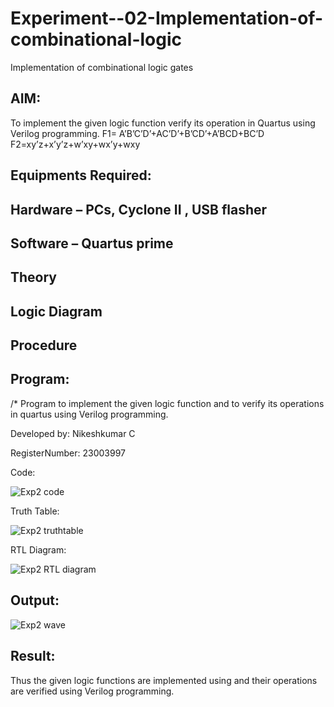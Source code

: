 # Experiment--02-Implementation-of-combinational-logic
Implementation of combinational logic gates
 
## AIM:
To implement the given logic function verify its operation in Quartus using Verilog programming.
 F1= A’B’C’D’+AC’D’+B’CD’+A’BCD+BC’D
F2=xy’z+x’y’z+w’xy+wx’y+wxy
 
 
 
## Equipments Required:
## Hardware – PCs, Cyclone II , USB flasher
## Software – Quartus prime


## Theory
 

## Logic Diagram
## Procedure
## Program:
/*
Program to implement the given logic function and to verify its operations in quartus using Verilog programming.

Developed by: Nikeshkumar C

RegisterNumber: 23003997

Code:

![Exp2 code](https://github.com/nicknikesh/Experiment--02-Implementation-of-combinational-logic-/assets/145633284/a3cb9ae7-ee1f-4000-96fd-09550c068c80)

Truth Table:

![Exp2 truthtable](https://github.com/nicknikesh/Experiment--02-Implementation-of-combinational-logic-/assets/145633284/981fdf06-141b-44ee-88e2-157da6e26897)

RTL Diagram:

![Exp2 RTL diagram](https://github.com/nicknikesh/Experiment--02-Implementation-of-combinational-logic-/assets/145633284/42019a99-6f43-492e-8557-5a89f3d41396)



## Output:

![Exp2 wave](https://github.com/nicknikesh/Experiment--02-Implementation-of-combinational-logic-/assets/145633284/ecd16f4a-1593-4fb1-9eeb-31622541490f)

## Result:
Thus the given logic functions are implemented using  and their operations are verified using Verilog programming.
